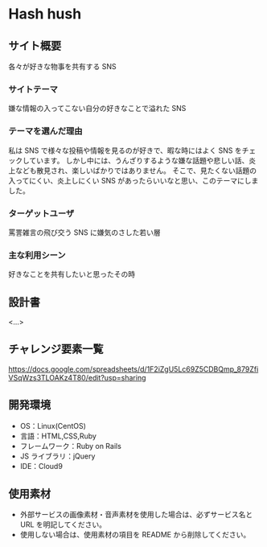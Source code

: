 # Hash hush

## サイト概要

各々が好きな物事を共有する SNS

### サイトテーマ

嫌な情報の入ってこない自分の好きなことで溢れた SNS

### テーマを選んだ理由

私は SNS で様々な投稿や情報を見るのが好きで、暇な時にはよく SNS をチェックしています。
しかし中には、うんざりするような嫌な話題や悲しい話、炎上なども散見され、楽しいばかりではありません。
そこで、見たくない話題の入ってにくい、炎上しにくい SNS があったらいいなと思い、このテーマにしました。

### ターゲットユーザ

罵詈雑言の飛び交う SNS に嫌気のさした若い層

### 主な利用シーン

好きなことを共有したいと思ったその時

## 設計書

<...>

## チャレンジ要素一覧

https://docs.google.com/spreadsheets/d/1F2iZgU5Lc69Z5CDBQmp_879ZfiVSqWzs3TLOAKz4T80/edit?usp=sharing

## 開発環境

- OS：Linux(CentOS)
- 言語：HTML,CSS,Ruby
- フレームワーク：Ruby on Rails
- JS ライブラリ：jQuery
- IDE：Cloud9

## 使用素材

- 外部サービスの画像素材・音声素材を使用した場合は、必ずサービス名と URL を明記してください。
- 使用しない場合は、使用素材の項目を README から削除してください。